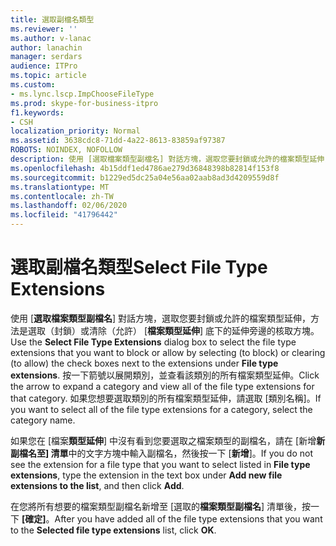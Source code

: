 ```yaml
---
title: 選取副檔名類型
ms.reviewer: ''
ms.author: v-lanac
author: lanachin
manager: serdars
audience: ITPro
ms.topic: article
ms.custom:
- ms.lync.lscp.ImpChooseFileType
ms.prod: skype-for-business-itpro
f1.keywords:
- CSH
localization_priority: Normal
ms.assetid: 3638cdc8-71dd-4a22-8613-83859af97387
ROBOTS: NOINDEX, NOFOLLOW
description: 使用 [選取檔案類型副檔名] 對話方塊，選取您要封鎖或允許的檔案類型延伸，方法是選取（封鎖）或清除（允許） [檔案類型延伸] 底下的延伸旁邊的核取方塊。 按一下箭號以展開類別，並查看該類別的所有檔案類型延伸。 如果您想要選取類別的所有檔案類型延伸，請選取 [類別名稱]。
ms.openlocfilehash: 4b15ddf1ed4786ae279d36848398b82814f153f8
ms.sourcegitcommit: b1229ed5dc25a04e56aa02aab8ad3d4209559d8f
ms.translationtype: MT
ms.contentlocale: zh-TW
ms.lasthandoff: 02/06/2020
ms.locfileid: "41796442"
---
```

# <a name="select-file-type-extensions"></a><span data-ttu-id="4a035-105">選取副檔名類型</span><span class="sxs-lookup"><span data-stu-id="4a035-105">Select File Type Extensions</span></span>
 
<span data-ttu-id="4a035-106">使用 [**選取檔案類型副檔名**] 對話方塊，選取您要封鎖或允許的檔案類型延伸，方法是選取（封鎖）或清除（允許） [**檔案類型延伸**] 底下的延伸旁邊的核取方塊。</span><span class="sxs-lookup"><span data-stu-id="4a035-106">Use the **Select File Type Extensions** dialog box to select the file type extensions that you want to block or allow by selecting (to block) or clearing (to allow) the check boxes next to the extensions under **File type extensions**.</span></span> <span data-ttu-id="4a035-107">按一下箭號以展開類別，並查看該類別的所有檔案類型延伸。</span><span class="sxs-lookup"><span data-stu-id="4a035-107">Click the arrow to expand a category and view all of the file type extensions for that category.</span></span> <span data-ttu-id="4a035-108">如果您想要選取類別的所有檔案類型延伸，請選取 [類別名稱]。</span><span class="sxs-lookup"><span data-stu-id="4a035-108">If you want to select all of the file type extensions for a category, select the category name.</span></span> 
  
<span data-ttu-id="4a035-109">如果您在 [檔案**類型延伸**] 中沒有看到您要選取之檔案類型的副檔名，請在 [新增**新副檔名至] 清單**中的文字方塊中輸入副檔名，然後按一下 [**新增**]。</span><span class="sxs-lookup"><span data-stu-id="4a035-109">If you do not see the extension for a file type that you want to select listed in **File type extensions**, type the extension in the text box under **Add new file extensions to the list**, and then click **Add**.</span></span> 
  
<span data-ttu-id="4a035-110">在您將所有想要的檔案類型副檔名新增至 [選取的**檔案類型副檔名**] 清單後，按一下 **[確定]**。</span><span class="sxs-lookup"><span data-stu-id="4a035-110">After you have added all of the file type extensions that you want to the **Selected file type extensions** list, click **OK**.</span></span>
  
 
  

